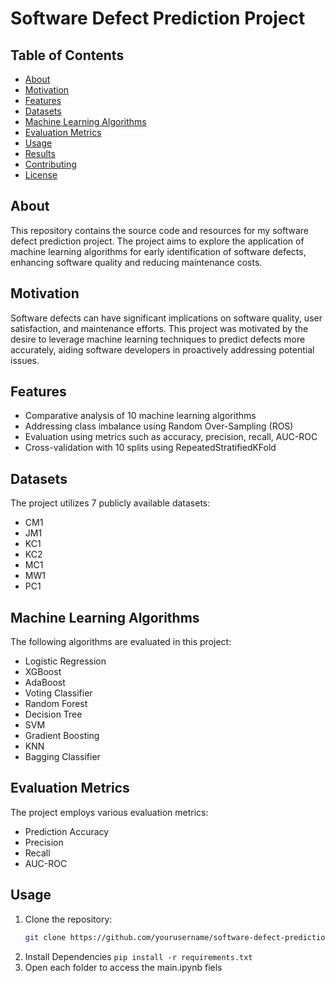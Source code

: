# Software Defect Prediction Project

<!--![Project Image](project_image.jpg) <!-- Replace with an image representing your project -->

## Table of Contents

- [About](#about)
- [Motivation](#motivation)
- [Features](#features)
- [Datasets](#datasets)
- [Machine Learning Algorithms](#machine-learning-algorithms)
- [Evaluation Metrics](#evaluation-metrics)
- [Usage](#usage)
- [Results](#results)
- [Contributing](#contributing)
- [License](#license)

## About

This repository contains the source code and resources for my software defect prediction project. The project aims to explore the application of machine learning algorithms for early identification of software defects, enhancing software quality and reducing maintenance costs.

## Motivation

Software defects can have significant implications on software quality, user satisfaction, and maintenance efforts. This project was motivated by the desire to leverage machine learning techniques to predict defects more accurately, aiding software developers in proactively addressing potential issues.

## Features

- Comparative analysis of 10 machine learning algorithms
- Addressing class imbalance using Random Over-Sampling (ROS)
- Evaluation using metrics such as accuracy, precision, recall, AUC-ROC
- Cross-validation with 10 splits using RepeatedStratifiedKFold

## Datasets

The project utilizes 7 publicly available datasets:
- CM1
- JM1
- KC1
- KC2
- MC1
- MW1
- PC1

## Machine Learning Algorithms

The following algorithms are evaluated in this project:
- Logistic Regression
- XGBoost
- AdaBoost
- Voting Classifier
- Random Forest
- Decision Tree
- SVM
- Gradient Boosting
- KNN
- Bagging Classifier

## Evaluation Metrics

The project employs various evaluation metrics:
- Prediction Accuracy
- Precision
- Recall
- AUC-ROC

## Usage

1. Clone the repository:
   ```sh
   git clone https://github.com/yourusername/software-defect-prediction.git
   ```
2. Install Dependencies
   ``` pip install -r requirements.txt ```
3. Open each folder to access the main.ipynb fiels

